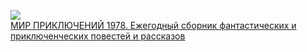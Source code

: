 ![](/books/sf/Еремей%20Парнов/МИР%20ПРИКЛЮЧЕНИЙ%201978.%20Ежегодный%20сборник%20фантастических%20и%20приключенческих%20повестей%20и%20рассказов.jpg)  
[МИР ПРИКЛЮЧЕНИЙ 1978. Ежегодный сборник фантастических и приключенческих повестей и рассказов](/books/sf/Еремей%20Парнов/МИР%20ПРИКЛЮЧЕНИЙ%201978.%20Ежегодный%20сборник%20фантастических%20и%20приключенческих%20повестей%20и%20рассказов)